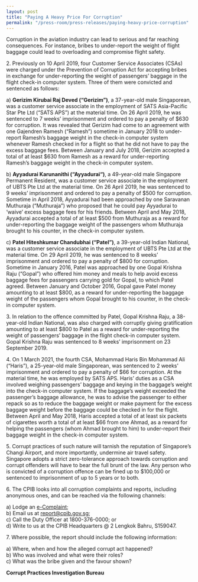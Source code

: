 ```yaml
---
layout: post
title: "Paying A Heavy Price For Corruption"
permalink: "/press-room/press-releases/paying-heavy-price-corruption"
---
```

Corruption in the aviation industry can lead to serious and far reaching consequences. For instance, bribes to under-report the weight of flight baggage could lead to overloading and compromise flight safety.

2\.        Previously on 10 April 2019, four Customer Service Associates (CSAs) were charged under the Prevention of Corruption Act for accepting bribes in exchange for under-reporting the weight of passengers’ baggage in the flight check-in computer system. Three of them were convicted and sentenced as follows:

a) **Gerizim Kirubai Raj Deved (“Gerizim”)**, a 37-year-old male Singaporean, was a customer service associate in the employment of SATS Asia-Pacific Star Pte Ltd (“SATS APS”) at the material time. On 26 April 2019, he was sentenced to 7 weeks’ imprisonment and ordered to pay a penalty of $630 for corruption. It was revealed that Gerizim had come to an agreement with one Gajendren Ramesh (“Ramesh”) sometime in January 2018 to under-report Ramesh’s baggage weight in the check-in computer system whenever Ramesh checked in for a flight so that he did not have to pay the excess baggage fees. Between January and July 2018, Gerizim accepted a total of at least $630 from Ramesh as a reward for under-reporting Ramesh’s baggage weight in the check-in computer system.

b) **Ayyadurai Karunanithi (“Ayyadurai“)**, a 49-year-old male Singapore Permanent Resident, was a customer service associate in the employment of UBTS Pte Ltd at the material time. On 26 April 2019, he was sentenced to 9 weeks’ imprisonment and ordered to pay a penalty of $500 for corruption. Sometime in April 2018, Ayyadurai had been approached by one Saravanan Muthuraja (“Muthuraja”) who proposed that he could pay Ayyadurai to ‘waive’ excess baggage fees for his friends. Between April and May 2018, Ayyadurai accepted a total of at least $500 from Muthuraja as a reward for under-reporting the baggage weight of the passengers whom Muthuraja brought to his counter, in the check-in computer system.

c) **Patel Hiteshkumar Chandubhai (“Patel”)**, a 39-year-old Indian National, was a customer service associate in the employment of UBTS Pte Ltd at the material time. On 29 April 2019, he was sentenced to 8 weeks’ imprisonment and ordered to pay a penalty of $800 for corruption. Sometime in January 2016, Patel was approached by one Gopal Krishna Raju (“Gopal”) who offered him money and meals to help avoid excess baggage fees for passengers carrying gold for Gopal, to which Patel agreed. Between January and October 2016, Gopal gave Patel money amounting to at least $800, as a reward for under-reporting the baggage weight of the passengers whom Gopal brought to his counter, in the check-in computer system.

3\.         In relation to the offence committed by Patel, Gopal Krishna Raju, a 38-year-old Indian National, was also charged with corruptly giving gratification amounting to at least $800 to Patel as a reward for  under-reporting the weight of passengers’ baggage in the flight check-in computer system. Gopal Krishna Raju was sentenced to 8 weeks’ imprisonment on 23 September 2019.

4\.         On 1 March 2021, the fourth CSA, Mohammad Haris Bin Mohammad Ali (“Haris”), a 25-year-old male Singaporean, was sentenced to 2 weeks' imprisonment and ordered to pay a penalty of $66 for corruption. At the material time, he was employed by SATS APS. Haris’ duties as a CSA involved weighing passengers’ baggage and keying in the baggage’s weight into the check-in computer system. If the baggage’s weight exceeded the passenger’s baggage allowance, he was to advise the passenger to either repack so as to reduce the baggage weight or make payment for the excess baggage weight before the baggage could be checked in for the flight. Between April and May 2018, Haris accepted a total of at least six packets of cigarettes worth a total of at least $66 from one Ahmad, as a reward for helping the passengers (whom Ahmad brought to him) to under-report their baggage weight in the check-in computer system.

5\.        Corrupt practices of such nature will tarnish the reputation of Singapore’s Changi Airport, and more importantly, undermine air travel safety. Singapore adopts a strict zero-tolerance approach towards corruption and corrupt offenders will have to bear the full brunt of the law. Any person who is convicted of a corruption offence can be fined up to $100,000 or sentenced to imprisonment of up to 5 years or to both.

6\.        The CPIB looks into all corruption complaints and reports, including anonymous ones, and can be reached via the following channels:


a) Lodge an [e-Complaint](/e-services/e-complaint-for-corrupt-conduct);<br>
b) Email us at <a class="spamspan" href="mailto:report@cpib.gov.sg">report@cpib.gov.sg</a>;<br />
c) Call the Duty Officer at 1800-376-0000; or<br />
d) Write to us at the CPIB Headquarters @ 2 Lengkok Bahru, S159047.

7\.        Where possible, the report should include the following information:

a) Where, when and how the alleged corrupt act happened?<br />
b) Who was involved and what were their roles?<br />
c) What was the bribe given and the favour shown?

**Corrupt Practices Investigation Bureau**
